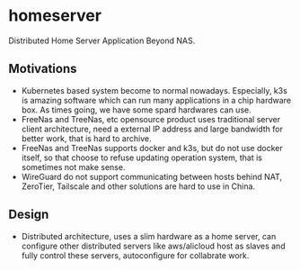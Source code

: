 # homeserver
Distributed Home Server Application Beyond NAS.

## Motivations
* Kubernetes based system become to normal nowadays. Especially, k3s is amazing software which can run many applications in a chip hardware box. As times going, we have some spard hardwares can use.
* FreeNas and TreeNas, etc opensource product uses traditional server client architecture, need a external IP address and large bandwidth for better work, that is hard to archive.
* FreeNas and TreeNas supports docker and k3s, but do not use docker itself, so that choose to refuse updating operation system, that is sometimes not make sense.
* WireGuard do not support communicating between hosts behind NAT, ZeroTier, Tailscale and other solutions are hard to use in China.


## Design
* Distributed architecture, uses a slim hardware as a home server, can configure other distributed servers like aws/alicloud host as slaves and fully control these servers, autoconfigure for collabrate work.
